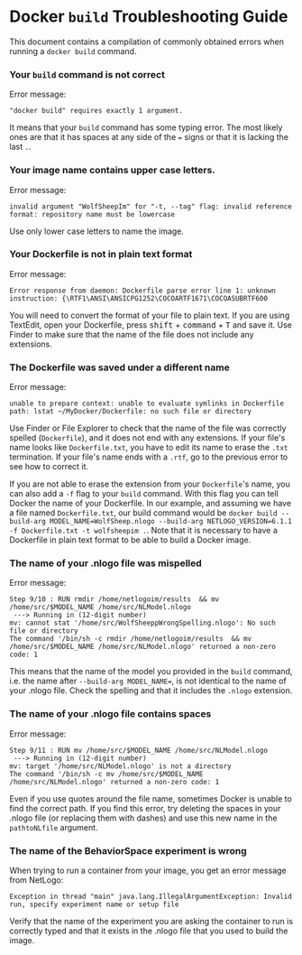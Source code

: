 # Docker `build` Troubleshooting Guide

This document contains a compilation of commonly obtained errors when running a `docker build` command.

<h3> Your <code>build</code> command is not correct</h3>
  
Error message:

`"docker build" requires exactly 1 argument.`

It means that your `build` command has some typing error. The most likely ones are that it has spaces at any side of the `=` signs or that it is lacking the last `.`.

<h3>Your image name contains upper case letters.</h3>

Error message:

`invalid argument "WolfSheepIm" for "-t, --tag" flag: invalid reference format: repository name must be lowercase`

Use only lower case letters to name the image.

<h3> Your Dockerfile is not in plain text format</h3>

Error message:

`Error response from daemon: Dockerfile parse error line 1: unknown instruction: {\RTF1\ANSI\ANSICPG1252\COCOARTF1671\COCOASUBRTF600`

You will need to convert the format of your file to plain text. If you are using TextEdit, open your Dockerfile, press <kbd>shift</kbd> + <kbd>command</kbd> + <kbd>T</kbd> and save it. Use Finder to make sure that the name of the file does not include any extensions.

<h3> The Dockerfile was saved under a different name</h3>

Error message:

`unable to prepare context: unable to evaluate symlinks in Dockerfile path: lstat ~/MyDocker/Dockerfile: no such file or directory`

Use Finder or File Explorer to check that the name of the file was correctly spelled (`Dockerfile`), and it does not end with any extensions. If your file's name looks like `Dockerfile.txt`, you have to edit its name to erase the `.txt` termination. If your file's name ends with a `.rtf`, go to the previous error to see how to correct it.

If you are not able to erase the extension from your `Dockerfile`'s name, you can also add a `-f` flag to your `build` command. With this flag you can tell Docker the name of your Dockerfile. In our example, and assuming we have a file named `Dockerfile.txt`, our build command would be `docker build --build-arg MODEL_NAME=WolfSheep.nlogo --build-arg NETLOGO_VERSION=6.1.1 -f Dockerfile.txt -t wolfsheepim .`. Note that it is necessary to have a Dockerfile in plain text format to be able to build a Docker image.

<h3> The name of your .nlogo file was mispelled</h3>

Error message:

```
Step 9/10 : RUN rmdir /home/netlogoim/results  && mv /home/src/$MODEL_NAME /home/src/NLModel.nlogo
 ---> Running in (12-digit number)
mv: cannot stat '/home/src/WolfSheeppWrongSpelling.nlogo': No such file or directory
The command '/bin/sh -c rmdir /home/netlogoim/results  && mv /home/src/$MODEL_NAME /home/src/NLModel.nlogo' returned a non-zero code: 1
```

This means that the name of the model you provided in the `build` command, i.e. the name after `--build-arg MODEL_NAME=`, is not identical to the name of your .nlogo file. Check the spelling and that it includes the `.nlogo` extension.

<h3> The name of your .nlogo file contains spaces</h3>

Error message:

```
Step 9/11 : RUN mv /home/src/$MODEL_NAME /home/src/NLModel.nlogo
 ---> Running in (12-digit number)
mv: target '/home/src/NLModel.nlogo' is not a directory
The command '/bin/sh -c mv /home/src/$MODEL_NAME /home/src/NLModel.nlogo' returned a non-zero code: 1
```

Even if you use quotes around the file name, sometimes Docker is unable to find the correct path. If you find this error, try deleting the spaces in your .nlogo file (or replacing them with dashes) and use this new name in the `pathtoNLfile` argument.

<h3> The name of the BehaviorSpace experiment is wrong</h3>
When trying to run a container from your image, you get an error message from NetLogo:

`Exception in thread "main" java.lang.IllegalArgumentException: Invalid run, specify experiment name or setup file`

Verify that the name of the experiment you are asking the container to run is correctly typed and that it exists in the .nlogo file that you used to build the image.
